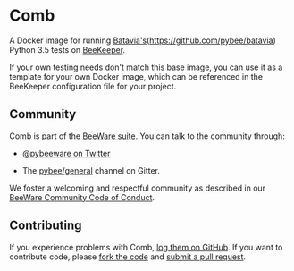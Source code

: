 Comb
====

A Docker image for running [Batavia's]()(https://github.com/pybee/batavia) Python 3.5 tests on [BeeKeeper](https://github.com/pybee/beekeeper).

If your own testing needs don't match this base image, you can use it as a template for your own Docker image, which can be referenced in the BeeKeeper configuration file for your project.

Community
---------

Comb is part of the [BeeWare suite](http://pybee.org). You can talk to the community through:

* [@pybeeware on Twitter](https://twitter.com/pybeeware)

* The [pybee/general](https://gitter.im/pybee/general) channel on Gitter.

We foster a welcoming and respectful community as described in our [BeeWare Community Code of Conduct](http://pybee.org/community/behavior/).

Contributing
------------

If you experience problems with Comb, [log them on GitHub](https://github.com/pybee/comb/issues). If you want to contribute code, please [fork the code](https://github.com/pybee/comb) and [submit a pull request](https://github.com/pybee/comb/pulls).
